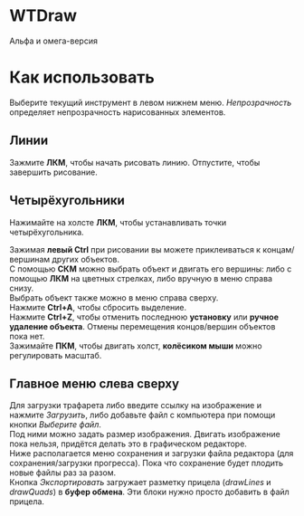 # WTDraw
Альфа и омега-версия

# Как использовать
Выберите текущий инструмент в левом нижнем меню. *Непрозрачность* определяет непрозрачность нарисованных элементов.

## Линии
Зажмите **ЛКМ**, чтобы начать рисовать линию. Отпустите, чтобы завершить рисование.

## Четырёхугольники
Нажимайте на холсте **ЛКМ**, чтобы устанавливать точки четырёхугольника.

Зажимая **левый Ctrl** при рисовании вы можете приклеиваться к концам/вершинам других объектов.  
С помощью **СКМ** можно выбрать объект и двигать его вершины: либо с помощью **ЛКМ** на цветных стрелках, либо вручную в меню справа снизу.  
Выбрать объект также можно в меню справа сверху.  
Нажмите **Ctrl+A**, чтобы сбросить выделение.  
Нажмите **Ctrl+Z**, чтобы отменить последнюю **установку** или **ручное удаление объекта**. Отмены перемещения концов/вершин объектов пока нет.  
Зажимайте **ПКМ**, чтобы двигать холст, **колёсиком мыши** можно регулировать масштаб.  

## Главное меню слева сверху
Для загрузки трафарета либо введите ссылку на изображение и нажмите *Загрузить*, либо добавьте файл с компьютера при помощи кнопки *Выберите файл*.  
Под ними можно задать размер изображения. Двигать изображение пока нельзя, придётся делать это в графическом редакторе.  
Ниже располагается меню сохранения и загрузки файла редактора (для сохранения/загрузки прогресса). Пока что сохранение будет плодить новые файлы раз за разом.  
Кнопка *Экспортировать* загружает разметку прицела (*drawLines* и *drawQuads*) в **буфер обмена**. Эти блоки нужно просто добавить в файл прицела.  